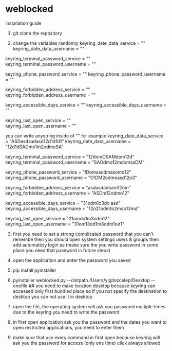 # weblocked

installation guide
1) git clone the repository

2) change the variables randomly
keyring_date_data_service             = ""
keyring_date_data_username            = ""

keyring_terminal_password_service     = ""
keyring_terminal_password_username    = ""

keyring_phone_password_service        = ""
keyring_phone_password_username       = ""

keyring_forbidden_address_service     = ""
keyring_forbidden_address_username    = ""

keyring_accessible_days_service       = ""
keyring_accessible_days_username      = ""

keyring_last_open_service             = ""       
keyring_last_open_username            = ""

you can write anystring inside of "" for example
keyring_date_data_service             = "ASDasdsadasd12d1d1d1"
keyring_date_data_username            = "12d1dSADmo1m2odmoSA"

keyring_terminal_password_service     = "12domOSAMdom12d"
keyring_terminal_password_username    = "SAOdmo12mdomsaDM"

keyring_phone_password_service        = "!Domsaodmasomd12"
keyring_phone_password_username       = "O!DM2odmoasd12o3"

keyring_forbidden_address_service     = "asdasdadoam12om"
keyring_forbidden_address_username    = "ASDm12odmo12"

keyring_accessible_days_service       = "31odm1o3do asd"
keyring_accessible_days_username      = "12o21odm1o2mdo13md"

keyring_last_open_service             = "21omdo1m3odm12"       
keyring_last_open_username            = "31om13od1m3odm1od1"


3) first you need to set a strong complicated password that you can't remembe then you should open system settings users & groups then add automaticly login as (make sure the you write password in some place you need that password in future steps)

4) open the application and enter the password you saved

5) pip install pyinstaller

6) pyinstaller weblocked.py --distpath /Users/yigitozcelep/Desktop --onefile  ## you need to make location desktop because keyring can accessed only first bundled place so if you not specify the destination to desktop you can not use it in desktop

7) open the file, the operating system will ask you password multiple times due to the keyring you need to write the password

8) in first open application ask you the password and the dates you want to open restricted applications, you need to enter them

9) make sure that use every command in first open because keyring will ask you the password for access (only one time) click always allowed


